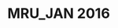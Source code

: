 # MRU_JAN 2016                                                                                                    
                                                                                                   
 
                                                                                                  
 
                                                                                                             
 
                                                                                                  
 
                                                                                                  
 
                                                                                                  
 
                                                                                                  
 
                                                                                                  
 
                                                                                                  
 
                                                                                                  
 
                                                                                                  
 

                                                                                        
 
                                                                                                  
 
                                                                                                  
 
                                                                                                  
 
                                                                                                  
 
                                                                                                  
 
                                                                                                  
 

